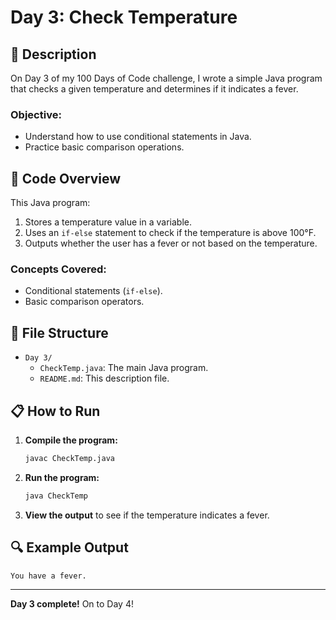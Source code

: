 # Day 3: Check Temperature

## 📝 Description

On Day 3 of my 100 Days of Code challenge, I wrote a simple Java program that checks a given temperature and determines if it indicates a fever.

### **Objective:**
- Understand how to use conditional statements in Java.
- Practice basic comparison operations.

## 🚀 Code Overview

This Java program:
1. Stores a temperature value in a variable.
2. Uses an `if-else` statement to check if the temperature is above 100°F.
3. Outputs whether the user has a fever or not based on the temperature.

### **Concepts Covered:**
- Conditional statements (`if-else`).
- Basic comparison operators.

## 📂 File Structure
- `Day 3/`
  - `CheckTemp.java`: The main Java program.
  - `README.md`: This description file.

## 📋 How to Run
1. **Compile the program:**
   ```bash
   javac CheckTemp.java
   ```
2. **Run the program:**
   ```bash
   java CheckTemp
   ```
3. **View the output** to see if the temperature indicates a fever.

## 🔍 Example Output

```plaintext
You have a fever.
```

---

**Day 3 complete!** On to Day 4!